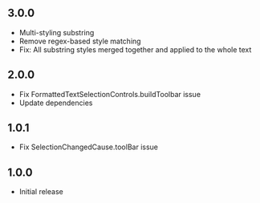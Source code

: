 ## 3.0.0

* Multi-styling substring
* Remove regex-based style matching
* Fix: All substring styles merged together and applied to the whole text

## 2.0.0

* Fix FormattedTextSelectionControls.buildToolbar issue
* Update dependencies

## 1.0.1

* Fix SelectionChangedCause.toolBar issue

## 1.0.0

* Initial release
